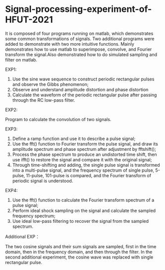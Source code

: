 # Signal-processing-experiment-of-HFUT-2021
  It is composed of four programs running on matlab, which demonstrates some common transformations of signals. Two additional programs were added to demonstrate with two more intuitive functions. Mainly demonstrates how to use matlab to superimpose, convolve, and Fourier transform the signal.Also demonstrated how to do simulated sampling and filter on matlab.

EXP1:
1. Use the sine wave sequence to construct periodic rectangular pulses and observe the Gibbs phenomenon;
2. Observe and understand amplitude distortion and phase distortion
3. Calculate the waveform of the periodic rectangular pulse after passing through the RC low-pass filter.

EXP2:

Program to calculate the convolution of two signals.

EXP3:
1. Define a ramp function and use it to describe a pulse signal;
2. Use the fft() function to Fourier transform the pulse signal, and draw its amplitude spectrum and phase spectrum after adjustment by fftshift();
3. Process the phase spectrum to produce an undistorted time shift, then use ifft() to restore the signal and compare it with the original signal;
4. Through time-shifting and adding, the single pulse signal is transformed into a multi-pulse signal, and the frequency spectrum of single pulse, 5-pulse, 11-pulse, 101-pulse is compared, and the Fourier transform of periodic signal is understood.

EXP4:
1. Use the fft() function to calculate the Fourier transform spectrum of a pulse signal;
2. Perform ideal shock sampling on the signal and calculate the sampled frequency spectrum;
3. Use ideal low-pass filtering to recover the signal from the sampled spectrum.

Additional EXP：

The two cosine signals and their sum signals are sampled, first in the time domain, then in the frequency domain, and then through the filter.
In the second additional experiment, the cosine wave was replaced with single rectangular pulse.
